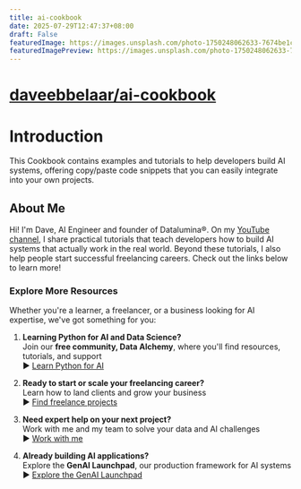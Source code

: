 ```yaml
---
title: ai-cookbook
date: 2025-07-29T12:47:37+08:00
draft: False
featuredImage: https://images.unsplash.com/photo-1750248062633-7674be1c148d?ixid=M3w0NjAwMjJ8MHwxfHJhbmRvbXx8fHx8fHx8fDE3NTM3NjQ0MzJ8&ixlib=rb-4.1.0
featuredImagePreview: https://images.unsplash.com/photo-1750248062633-7674be1c148d?ixid=M3w0NjAwMjJ8MHwxfHJhbmRvbXx8fHx8fHx8fDE3NTM3NjQ0MzJ8&ixlib=rb-4.1.0
---
```


# [daveebbelaar/ai-cookbook](https://github.com/daveebbelaar/ai-cookbook)

# Introduction

This Cookbook contains examples and tutorials to help developers build AI systems, offering copy/paste code snippets that you can easily integrate into your own projects.

## About Me

Hi! I'm Dave, AI Engineer and founder of Datalumina®. On my [YouTube channel](https://www.youtube.com/@daveebbelaar?sub_confirmation=1), I share practical tutorials that teach developers how to build AI systems that actually work in the real world. Beyond these tutorials, I also help people start successful freelancing careers. Check out the links below to learn more!

### Explore More Resources

Whether you're a learner, a freelancer, or a business looking for AI expertise, we've got something for you:

1. **Learning Python for AI and Data Science?**  
   Join our **free community, Data Alchemy**, where you'll find resources, tutorials, and support  
   ▶︎ [Learn Python for AI](https://www.skool.com/data-alchemy)

2. **Ready to start or scale your freelancing career?**  
   Learn how to land clients and grow your business  
   ▶︎ [Find freelance projects](https://www.datalumina.com/data-freelancer)

3. **Need expert help on your next project?**  
   Work with me and my team to solve your data and AI challenges  
   ▶︎ [Work with me](https://www.datalumina.com/solutions)

4. **Already building AI applications?**  
   Explore the **GenAI Launchpad**, our production framework for AI systems  
   ▶︎ [Explore the GenAI Launchpad](https://launchpad.datalumina.com/)
